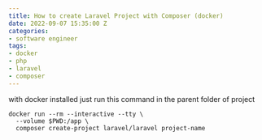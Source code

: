 ```yaml
---
title: How to create Laravel Project with Composer (docker)
date: 2022-09-07 15:35:00 Z
categories:
- software engineer
tags:
- docker
- php
- laravel
- composer
---
```


with docker installed just run this command in the parent folder of project

    docker run --rm --interactive --tty \
      --volume $PWD:/app \
      composer create-project laravel/laravel project-name
